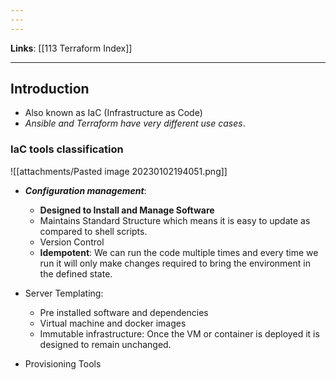 ```yaml
---
---
---
```

**Links**: [[113 Terraform Index]]

---
## Introduction
- Also known as IaC (Infrastructure as Code)
- *Ansible and Terraform have very different use cases*.

### IaC tools classification
![[attachments/Pasted image 20230102194051.png]]

- ***Configuration management***:
	- **Designed to Install and Manage Software**
	- Maintains Standard Structure which means it is easy to update as compared to shell scripts.
	- Version Control
	- **Idempotent**: We can run the code multiple times and every time we run it will only make changes required to bring the environment in the defined state.

- Server Templating:
	- Pre installed software and dependencies
	- Virtual machine and docker images
	- Immutable infrastructure: Once the VM or container is deployed it is designed to remain unchanged.
- Provisioning Tools